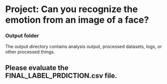 # Project: Can you recognize the emotion from an image of a face?

### Output folder

The output directory contains analysis output, processed datasets, logs, or other processed things.

## Please evaluate the FINAL_LABEL_PRDICTION.csv file.
